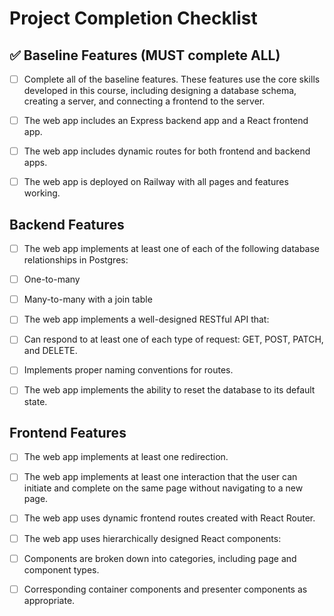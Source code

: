 # Project Completion Checklist

## ✅ Baseline Features (MUST complete ALL)

- [ ] Complete all of the baseline features. These features use the core skills developed in this course, including designing a database schema, creating a server, and connecting a frontend to the server.

- [ ] The web app includes an Express backend app and a React frontend app.

- [ ] The web app includes dynamic routes for both frontend and backend apps.

- [ ] The web app is deployed on Railway with all pages and features working.

## Backend Features

- [ ] The web app implements at least one of each of the following database relationships in Postgres:
- [ ] One-to-many
- [ ] Many-to-many with a join table

- [ ] The web app implements a well-designed RESTful API that:
- [ ] Can respond to at least one of each type of request: GET, POST, PATCH, and DELETE.
- [ ] Implements proper naming conventions for routes.

- [ ] The web app implements the ability to reset the database to its default state.

## Frontend Features

- [ ] The web app implements at least one redirection.

- [ ] The web app implements at least one interaction that the user can initiate and complete on the same page without navigating to a new page.

- [ ] The web app uses dynamic frontend routes created with React Router.

- [ ] The web app uses hierarchically designed React components:
- [ ] Components are broken down into categories, including page and component types.
- [ ] Corresponding container components and presenter components as appropriate.
